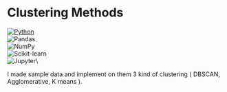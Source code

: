 # Clustering Methods

[![Python](https://img.shields.io/badge/-Python-25383e?style=flat&logo=python)](https://www.python.org/)\
![Pandas](https://img.shields.io/badge/-Pandas-25383e?style=flat&logo=Pandas)\
![NumPy](https://img.shields.io/badge/-NumPy-25383e?style=flat&logo=Numpy)\
![Scikit-learn](https://img.shields.io/badge/-Scikit--learn-25383e?style=flat&logo=Scikit-learn)\
![Jupyter](https://img.shields.io/badge/-Jupyter-25383e?style=flat&logo=Jupyter)\

I made sample data and implement on them 3 kind of clustering ( DBSCAN, Agglomerative, K means ).

